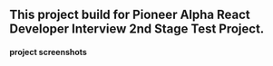 ## This project build for Pioneer Alpha React Developer Interview 2nd Stage Test Project.

#### project screenshots

